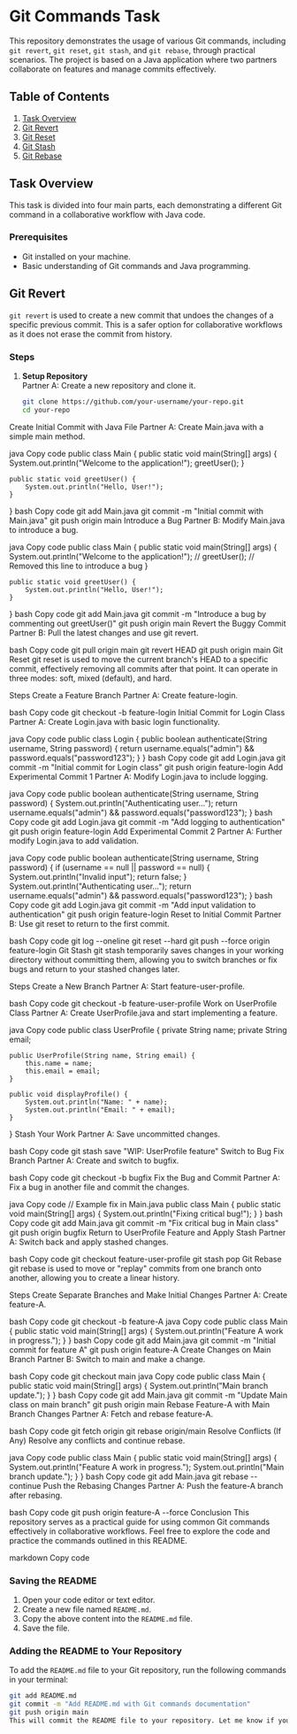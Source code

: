 # Git Commands Task

This repository demonstrates the usage of various Git commands, including `git revert`, `git reset`, `git stash`, and `git rebase`, through practical scenarios. The project is based on a Java application where two partners collaborate on features and manage commits effectively.

## Table of Contents

1. [Task Overview](#task-overview)
2. [Git Revert](#git-revert)
3. [Git Reset](#git-reset)
4. [Git Stash](#git-stash)
5. [Git Rebase](#git-rebase)

## Task Overview

This task is divided into four main parts, each demonstrating a different Git command in a collaborative workflow with Java code.

### Prerequisites

- Git installed on your machine.
- Basic understanding of Git commands and Java programming.

## Git Revert

`git revert` is used to create a new commit that undoes the changes of a specific previous commit. This is a safer option for collaborative workflows as it does not erase the commit from history.

### Steps

1. **Setup Repository**  
   Partner A: Create a new repository and clone it.
   ```bash
   git clone https://github.com/your-username/your-repo.git
   cd your-repo
Create Initial Commit with Java File
Partner A: Create Main.java with a simple main method.

java
Copy code
public class Main {
    public static void main(String[] args) {
        System.out.println("Welcome to the application!");
        greetUser();
    }

    public static void greetUser() {
        System.out.println("Hello, User!");
    }
}
bash
Copy code
git add Main.java
git commit -m "Initial commit with Main.java"
git push origin main
Introduce a Bug
Partner B: Modify Main.java to introduce a bug.

java
Copy code
public class Main {
    public static void main(String[] args) {
        System.out.println("Welcome to the application!");
        // greetUser(); // Removed this line to introduce a bug
    }

    public static void greetUser() {
        System.out.println("Hello, User!");
    }
}
bash
Copy code
git add Main.java
git commit -m "Introduce a bug by commenting out greetUser()"
git push origin main
Revert the Buggy Commit
Partner B: Pull the latest changes and use git revert.

bash
Copy code
git pull origin main
git revert HEAD
git push origin main
Git Reset
git reset is used to move the current branch's HEAD to a specific commit, effectively removing all commits after that point. It can operate in three modes: soft, mixed (default), and hard.

Steps
Create a Feature Branch
Partner A: Create feature-login.

bash
Copy code
git checkout -b feature-login
Initial Commit for Login Class
Partner A: Create Login.java with basic login functionality.

java
Copy code
public class Login {
    public boolean authenticate(String username, String password) {
        return username.equals("admin") && password.equals("password123");
    }
}
bash
Copy code
git add Login.java
git commit -m "Initial commit for Login class"
git push origin feature-login
Add Experimental Commit 1
Partner A: Modify Login.java to include logging.

java
Copy code
public boolean authenticate(String username, String password) {
    System.out.println("Authenticating user...");
    return username.equals("admin") && password.equals("password123");
}
bash
Copy code
git add Login.java
git commit -m "Add logging to authentication"
git push origin feature-login
Add Experimental Commit 2
Partner A: Further modify Login.java to add validation.

java
Copy code
public boolean authenticate(String username, String password) {
    if (username == null || password == null) {
        System.out.println("Invalid input");
        return false;
    }
    System.out.println("Authenticating user...");
    return username.equals("admin") && password.equals("password123");
}
bash
Copy code
git add Login.java
git commit -m "Add input validation to authentication"
git push origin feature-login
Reset to Initial Commit
Partner B: Use git reset to return to the first commit.

bash
Copy code
git log --oneline
git reset --hard <commit-hash-of-initial-login-authentication>
git push --force origin feature-login
Git Stash
git stash temporarily saves changes in your working directory without committing them, allowing you to switch branches or fix bugs and return to your stashed changes later.

Steps
Create a New Branch
Partner A: Start feature-user-profile.

bash
Copy code
git checkout -b feature-user-profile
Work on UserProfile Class
Partner A: Create UserProfile.java and start implementing a feature.

java
Copy code
public class UserProfile {
    private String name;
    private String email;

    public UserProfile(String name, String email) {
        this.name = name;
        this.email = email;
    }

    public void displayProfile() {
        System.out.println("Name: " + name);
        System.out.println("Email: " + email);
    }
}
Stash Your Work
Partner A: Save uncommitted changes.

bash
Copy code
git stash save "WIP: UserProfile feature"
Switch to Bug Fix Branch
Partner A: Create and switch to bugfix.

bash
Copy code
git checkout -b bugfix
Fix the Bug and Commit
Partner A: Fix a bug in another file and commit the changes.

java
Copy code
// Example fix in Main.java
public class Main {
    public static void main(String[] args) {
        System.out.println("Fixing critical bug!");
    }
}
bash
Copy code
git add Main.java
git commit -m "Fix critical bug in Main class"
git push origin bugfix
Return to UserProfile Feature and Apply Stash
Partner A: Switch back and apply stashed changes.

bash
Copy code
git checkout feature-user-profile
git stash pop
Git Rebase
git rebase is used to move or "replay" commits from one branch onto another, allowing you to create a linear history.

Steps
Create Separate Branches and Make Initial Changes
Partner A: Create feature-A.

bash
Copy code
git checkout -b feature-A
java
Copy code
public class Main {
    public static void main(String[] args) {
        System.out.println("Feature A work in progress.");
    }
}
bash
Copy code
git add Main.java
git commit -m "Initial commit for feature A"
git push origin feature-A
Create Changes on Main Branch
Partner B: Switch to main and make a change.

bash
Copy code
git checkout main
java
Copy code
public class Main {
    public static void main(String[] args) {
        System.out.println("Main branch update.");
    }
}
bash
Copy code
git add Main.java
git commit -m "Update Main class on main branch"
git push origin main
Rebase Feature-A with Main Branch Changes
Partner A: Fetch and rebase feature-A.

bash
Copy code
git fetch origin
git rebase origin/main
Resolve Conflicts (If Any)
Resolve any conflicts and continue rebase.

java
Copy code
public class Main {
    public static void main(String[] args) {
        System.out.println("Feature A work in progress.");
        System.out.println("Main branch update.");
    }
}
bash
Copy code
git add Main.java
git rebase --continue
Push the Rebasing Changes
Partner A: Push the feature-A branch after rebasing.

bash
Copy code
git push origin feature-A --force
Conclusion
This repository serves as a practical guide for using common Git commands effectively in collaborative workflows. Feel free to explore the code and practice the commands outlined in this README.

markdown
Copy code

### Saving the README

1. Open your code editor or text editor.
2. Create a new file named `README.md`.
3. Copy the above content into the `README.md` file.
4. Save the file.

### Adding the README to Your Repository

To add the `README.md` file to your Git repository, run the following commands in your terminal:

```bash
git add README.md
git commit -m "Add README.md with Git commands documentation"
git push origin main
This will commit the README file to your repository. Let me know if you need further adjustments or additional information!



